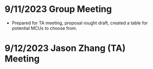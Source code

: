 # 9/11/2023 Group Meeting
* Prepared for TA meeting, proposal rought draft, created a table for potential MCUs to choose from.

# 9/12/2023 Jason Zhang (TA) Meeting
